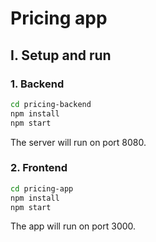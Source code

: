 # Pricing app

## I. Setup and run

### 1. Backend

```bash
cd pricing-backend
npm install
npm start
```

The server will run on port 8080.

### 2. Frontend

```bash
cd pricing-app
npm install
npm start
```

The app will run on port 3000.
